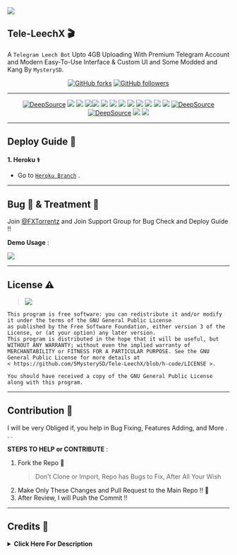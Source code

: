 <kbd>
  <a href="https://t.me/FXTorrentz"><img src="https://te.legra.ph/file/c569246c04ae797c66822.jpg"></a>
</kbd>

## Tele-LeechX 🎬

A `Telegram Leech Bot` Upto 4GB Uploading With Premium Telegram Account and Modern Easy-To-Use Interface &amp; Custom UI and Some Modded and Kang By `MysterySD`.

<div align=center>

[![GitHub forks](https://img.shields.io/github/forks/5MysterySD/Tele-LeechX?style=social)](https://github.com/5MysterySD/Tele-LeechX/fork)
[![GitHub followers](https://img.shields.io/github/followers/5MysterySD?style=social&label=5MysterySD%20Followers)](https://github.com/5MysterySD)

----

[![DeepSource](https://static.deepsource.io/deepsource-badge-light-mini.svg)](https://deepsource.io/gh/5MysterySD/Tele-LeechX/?ref=repository-badge)
[![](https://img.shields.io/github/repo-size/SilentDemonSD/Tele-LeechX-V2?color=green&label=Repo%20Size&labelColor=292c3b)](#)
[![](https://img.shields.io/github/commit-activity/m/SilentDemonSD/Tele-LeechX-V2?logo=github&labelColor=292c3b&label=Github%20Commits)](#)
[![](https://img.shields.io/github/license/SilentDemonSD/Tele-LeechX-V2?style=flat&label=License&labelColor=292c3b)](#)[![](https://img.shields.io/github/issues-raw/5MysterySD/Tele-LeechX?style=flat&label=Open%20Issues&labelColor=292c3b)](#)
[![](https://img.shields.io/github/issues-closed-raw/SilentDemonSD/Tele-LeechX-V2?style=flat&label=Closed%20Issues&labelColor=292c3b)](#)
[![](https://img.shields.io/github/issues-pr-raw/SilentDemonSD/Tele-LeechX-V2?style=flat&label=Open%20Pull%20Requests&labelColor=292c3b)](#)
[![](https://img.shields.io/github/issues-pr-closed-raw/SilentDemonSD/Tele-LeechX-V2?style=flat&label=Closed%20Pull%20Requests&labelColor=292c3b)](#)
[![](https://img.shields.io/github/languages/count/SilentDemonSD/Tele-LeechX-V2?style=flat&label=Total%20Languages&labelColor=292c3b&color=blueviolet)](#)
[![](https://img.shields.io/github/languages/top/SilentDemonSD/Tele-LeechX-V2?style=flat&logo=python&labelColor=292c3b)](#)
[![](https://img.shields.io/github/last-commit/SilentDemonSD/Tele-LeechX-V2?style=flat&label=Last%20Commit&labelColor=292c3b&color=important)](#)
[![](https://img.shields.io/github/forks/SilentDemonSD/Tele-LeechX-V2?style=flat&logo=github&label=Forks&labelColor=292c3b&color=critical)](#)
[![](https://img.shields.io/github/stars/SilentDemonSD/Tele-LeechX-V2?style=flat&logo=github&label=Stars&labelColor=292c3b&color=yellow)](#)
[![DeepSource](https://deepsource.io/gh/SilentDemonSD/Tele-LeechX-V2.svg/?label=active+issues&show_trend=true&token=6xDT_5dS8U3boWTwGwkDMZ2m)](https://deepsource.io/gh/5MysterySD/Tele-LeechX/?ref=repository-badge)
[![DeepSource](https://deepsource.io/gh/SilentDemonSD/Tele-LeechX-V2.svg/?label=resolved+issues&show_trend=true&token=6xDT_5dS8U3boWTwGwkDMZ2m)](https://deepsource.io/gh/5MysterySD/Tele-LeechX/?ref=repository-badge)
[![](https://img.shields.io/badge/Telegram%20Channel-Join-9cf?style=for-the-badge&logo=telegram&logoColor=blue&style=flat&labelColor=292c3b)](https://t.me/FXTorrentz)
[![](https://img.shields.io/badge/Support%20Group-Join-9cf?style=for-the-badge&logo=telegram&logoColor=blue&style=flat&labelColor=292c3b)](https://t.me/+aj0yG0qvAjZiOTNl)

</div>

----

## Deploy Guide 🛃

#### 1. Heroku ⚕️

- Go to [`Heroku Branch`](https://github.com/5MysterySD/Tele-LeechX/tree/heroku) .

----

<!---
## Full Documentation 🗂

* Check **Full Documentation**:
  > [![](https://img.shields.io/badge/Doc%20Website-Check-ffb9b4?style=flat&logo=devdotto&style=flat&labelColor=292c3b)](https://5mysterysd.github.io/categories/tele-leechx/)

---
--->

## Bug 🐞 & Treatment 🏥

Join [@FXTorrentz](https://t.me/FXTorrentz) and Join Support Group for Bug Check and Deploy Guide !!

**Demo Usage** : 

<a href="https://t.me/FXTorrentz"><img src="https://img.shields.io/badge/FX Leech Bot-2cb6e0?style=social&logo=telegram&logoColor=black&color=1b705e"></a>


---

## License ⚠️


> [![](https://www.gnu.org/graphics/agplv3-with-text-162x68.png)](https://www.gnu.org/licenses/agpl-3.0.html)
```text
This program is free software: you can redistribute it and/or modify it under the terms of the GNU General Public License 
as published by the Free Software Foundation, either version 3 of the License, or (at your option) any later version.
This program is distributed in the hope that it will be useful, but WITHOUT ANY WARRANTY; without even the implied warranty of 
MERCHANTABILITY or FITNESS FOR A PARTICULAR PURPOSE. See the GNU General Public License for more details at 
< https://github.com/5MysterySD/Tele-LeechX/blob/h-code/LICENSE >.

You should have received a copy of the GNU General Public License along with this program.
```

---

## Contribution 👥

I will be very Obliged if, you help in Bug Fixing, Features Adding, and More  . . .

 **STEPS TO HELP or CONTRIBUTE** :
1. Fork the Repo 🍴
    >  Don't Clone or Import, Repo has Bugs to Fix, After All Your Wish
2. Make Only These Changes and Pull Request to the Main Repo !! 🛃
3. After Review, I will Push the Commit !!

---

## Credits 🏅
<details>
    <summary><b>Click Here For Description</b></summary>

* [`MysterySD`](https://github.com/5MysterySD) Me 🧐 For Speedtest, Direct Link Support, UI, 4GB Uploading, Telegram Log Display and More
* [`KGK06`](https://github.com/KGK06) For Merging Different Repos 
* [`XcodersHub`](https://github.com/XcodersHub) For The Aria2 Config & Little More
* [`GautamKumar`](https://github.com/gautamajay52/TorrentLeech-Gdrive) 😬
* [`SpEcHiDe`](https://github.com/SpEcHiDe/PublicLeech) for his wonderful code😚
* [`Rclone Team`](https://rclone.org) for theirs awesome tool☁️
* [`Dan Tès`](https://telegram.dog/haskell) for his [Pyrogram Library](https://github.com/pyrogram/pyrogram)
* [`Robots`](https://telegram.dog/Robots) for their [@UploadBot](https://telegram.dog/UploadBot)
* [`@AjeeshNair`](https://telegram.dog/AjeeshNait) for his [torrent.ajee.sh](https://torrent.ajee.sh)
* [`@gotstc`](https://telegram.dog/gotstc), `@aryanvikash`, [`@HasibulKabir`](https://telegram.dog/HasibulKabir) for their TORRENT groups

</details>
